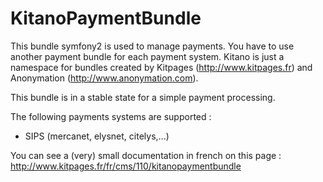 KitanoPaymentBundle
===================

This bundle symfony2 is used to manage payments. You have to use another payment bundle for each payment system.
Kitano is just a namespace for bundles created by Kitpages (http://www.kitpages.fr) and Anonymation (http://www.anonymation.com).

This bundle is in a stable state for a simple payment processing.

The following payments systems are supported :

* SIPS (mercanet, elysnet, citelys,...)

You can see a (very) small documentation in french on this page :
http://www.kitpages.fr/fr/cms/110/kitanopaymentbundle